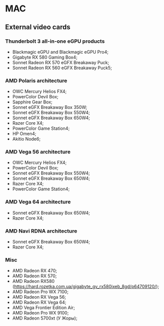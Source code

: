 # MAC

## External video cards

### Thunderbolt 3 all-in-one eGPU products

- Blackmagic eGPU and Blackmagic eGPU Pro4;
- Gigabyte RX 580 Gaming Box4;
- Sonnet Radeon RX 570 eGFX Breakaway Puck;
- Sonnet Radeon RX 560 eGFX Breakaway Puck5;

### AMD Polaris architecture

- OWC Mercury Helios FX4;
- PowerColor Devil Box;
- Sapphire Gear Box;
- Sonnet eGFX Breakaway Box 350W;
- Sonnet eGFX Breakaway Box 550W4;
- Sonnet eGFX Breakaway Box 650W4;
- Razer Core X4;
- PowerColor Game Station4;
- HP Omen4;
- Akitio Node6;

### AMD Vega 56 architecture

- OWC Mercury Helios FX4;
- PowerColor Devil Box;
- Sonnet eGFX Breakaway Box 550W4;
- Sonnet eGFX Breakaway Box 650W4;
- Razer Core X4;
- PowerColor Game Station4;

### AMD Vega 64 architecture

- Sonnet eGFX Breakaway Box 650W4;
- Razer Core X4;

### AMD Navi RDNA architecture

- Sonnet eGFX Breakaway Box 650W4;
- Razer Core X4;

### Misc

- AMD Radeon RX 470;
- AMD Radeon RX 570;
- AMD Radeon RX580 (https://hard.rozetka.com.ua/gigabyte_gv_rx580ixeb_8gd/p64709120/);
- AMD Radeon Pro WX 7100;
- AMD Radeon RX Vega 56;
- AMD Radeon RX Vega 64;
- AMD Vega Frontier Edition Air;
- AMD Radeon Pro WX 9100;
- AMD Radeon 5700xt (У Жоры);
